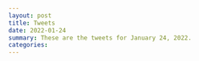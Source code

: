 ```yaml
---
layout: post
title: Tweets
date: 2022-01-24
summary: These are the tweets for January 24, 2022.
categories:
---
```


